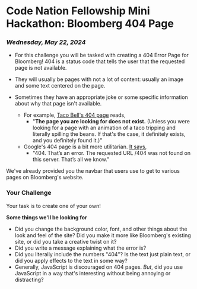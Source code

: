 # Code Nation Fellowship Mini Hackathon: Bloomberg 404 Page
### *Wednesday, May 22, 2024*

- For this challenge you will be tasked with creating a 404 Error Page for Bloomberg! 404 is a status code that tells the user that the requested page is not available.  

- They will usually be pages with not a lot of content: usually an image and some text centered on the page.
- Sometimes they have an appropriate joke or some specific information about why that page isn't available.
    - For example, [Taco Bell's 404 page](https://www.tacobell.com/404) reads,
      - "**The page you are looking for does not exist.**
(Unless you were looking for a page with an animation of a taco tripping and literally spilling the beans. If that's the case, it definitely exists, and you definitely found it.)"
    - Google's 404 page is a bit more utilitarian. [It says](http://google.com/404),
      - "404. That’s an error. The requested URL /404 was not found on this server. That’s all we know."
      
We've already provided you the navbar that users use to get to various pages on Bloomberg's website. 

### Your Challenge

Your task is to create one of your own!

**Some things we'll be looking for**

- Did you change the background color, font, and other things about the look and feel of the site? Did you make it more like Bloomberg's existing site, or did you take a creative twist on it?
- Did you write a message explaining what the error is?
- Did you literally include the numbers "404"? Is the text just plain text, or did you apply effects to the text in some way? 
- Generally, JavaScript is discouraged on 404 pages. *But*, did you use JavaScript in a way that's interesting without being annoying or distracting?